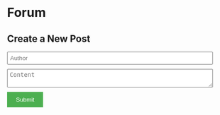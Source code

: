 <html>
<head>
  <title>Forum</title>
  <style>
    /* Container styles */
    .container {
      max-width: 800px;
      margin: 0 auto;
      padding: 20px;
    }
    /* Post styles */
    .post {
      margin-bottom: 20px;
      padding: 10px;
      background-color: #f2f2f2;
    }
    .post-title {
      font-size: 24px;
      margin: 0;
    }
    .post-author {
      font-style: italic;
      margin-top: 5px;
    }
    .post-content {
      margin-top: 10px;
    }
    .post-date {
      font-size: 12px;
      color: #888;
      margin-top: 5px;
    }
    /* Post form styles */
    .post-form {
      margin-top: 20px;
    }
    .post-form input[type="text"],
    .post-form textarea {
      width: 100%;
      margin-bottom: 10px;
      padding: 5px;
    }
    .post-form input[type="submit"] {
      background-color: #4caf50;
      color: white;
      border: none;
      cursor: pointer;
      padding: 10px 20px;
    }
    .post-form input[type="submit"]:hover {
      background-color: #45a049;
    }
  </style>
</head>
<body>
  <div class="container">
    <h1>Forum</h1>
    <div id="posts"></div>
    <div class="post-form">
      <h2>Create a New Post</h2>
      <form id="create-post-form">
        <input type="text" name="author" placeholder="Author" required>
        <textarea name="content" placeholder="Content" required></textarea>
        <input type="submit" value="Submit">
      </form>
    </div>
  </div>

  <script>
    // Fetch and display all posts
    fetch('/posts')
      .then(response => response.json())
      .then(posts => {
        const postsContainer = document.getElementById('posts');
        posts.forEach(post => {
          const postElement = createPostElement(post);
          postsContainer.appendChild(postElement);
        });
      });

    // Handle form submission to create a new post
    const createPostForm = document.getElementById('create-post-form');
    createPostForm.addEventListener('submit', event => {
      event.preventDefault();

      const formData = new FormData(createPostForm);
      const post = {
        name: formData.get('author'),
        text: formData.get('content')
      };

      fetch('/posts', {
        method: 'POST',
        headers: {
          'Content-Type': 'application/json'
        },
        body: JSON.stringify(post)
      })
      .then(response => response.json())
      .then(createdPost => {
        const postElement = createPostElement(createdPost);
        const postsContainer = document.getElementById('posts');
        postsContainer.appendChild(postElement);
        createPostForm.reset();
      });
    });

    // Helper function to create a post element
    function createPostElement(post) {
      const postElement = document.createElement('div');
      postElement.className = 'post';

      const titleElement = document.createElement('h2');
      titleElement.className = 'post-title';
      titleElement.textContent = post.name;
      postElement.appendChild(titleElement);

      const authorElement = document.createElement('p');
      authorElement.className = 'post-author';
      authorElement.textContent = 'Posted by ' + post.name;
      postElement.appendChild(authorElement);

      const contentElement = document.createElement('p');
      contentElement.className = 'post-content';
      contentElement.textContent = post.text;
      postElement.appendChild(contentElement);

      const dateElement = document.createElement('p');
      dateElement.className = 'post-date';
      dateElement.textContent = 'Posted on ' + new Date().toLocaleDateString();
      postElement.appendChild(dateElement);

      return postElement;
    }
  </script>
</body>
</html>
